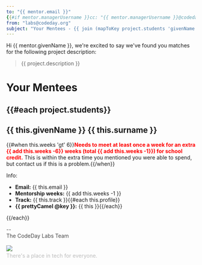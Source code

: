 ```yaml
---
to: "{{ mentor.email }}"
{{#if mentor.managerUsername }}cc: "{{ mentor.managerUsername }}@codeday.org"{{/if}}
from: "labs@codeday.org"
subject: "Your Mentees - {{ join (mapToKey project.students 'givenName') ', ' }}"
---
```


Hi {{ mentor.givenName }}, we're excited to say we've found you matches for the following project description:

<blockquote>{{ project.description }}</blockquote>

# Your Mentees

{{#each project.students}}
-----
## {{ this.givenName }} {{ this.surname }}
{{#when this.weeks 'gt' 6}}<span style="color: red">**Needs to meet at least once a week for an extra {{ add this.weeks -6}} weeks (total {{ add this.weeks -1}}) for school credit.**</span> This is within the extra time you mentioned you were able to spend, but contact us if this is a problem.{{/when}}

Info:

- **Email:** {{ this.email }}
- **Mentorship weeks:** {{ add this.weeks -1 }}
- **Track:** {{ this.track }}{{#each this.profile}}
- **{{ prettyCamel @key }}:** {{ this }}{{/each}}

{{/each}}


<div>
<div style="color: #484848;">--<br />The CodeDay Labs Team</div>
<div><br /><img src="https://f1.codeday.org/logo.png" /><a style="color: #bdbdbd; text-decoration: none;" href="https://www.youtube.com/watch?v=GKNBurEnGow" target="_blank" rel="noopener noreferrer"><br />There's a place in tech for everyone.</a><a style="color: #bdbdbd; text-decoration: none;" href="https://www.youtube.com/watch?v=GKNBurEnGow" target="_blank" rel="noopener noreferrer"><br /></a></div>
</div>
